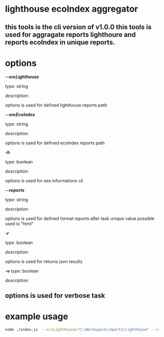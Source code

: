 # lighthouse ecoIndex aggregator

this tools is the cli version of v1.0.0
this tools is used for aggragate reports lighthoure and reports ecoIndex in unique reports. 
----
#  options
**_--srcLighthouse_**
   
_type:_ string

_description:_ 

 options is used for defined lighthouse reports path 

**_--srcEcoIndex_**
   
_type:_ string

_description:_

 options is used for defined ecoIndex reports path 

**_-h_**
   
_type:_ boolean

_description:_

 options is used for see informations cli

**_--reports_**
   
_type:_ string

_description:_

 options is used for defined format reports after task 
 unique value possible used is "html"

**_-r_**
   
_type:_ boolean

_description:_

 options is used for returns json results

**_-v_**
_type:_ boolean

_description:_

  options is used for verbose task
----
# example usage

```bash
node ./index.js  --srcLighthouse="C:\Workspace\reports\lighthouse" --srcEcoIndex="C:\Workspace\reports\ecoindex" -r --reports="html"
```
